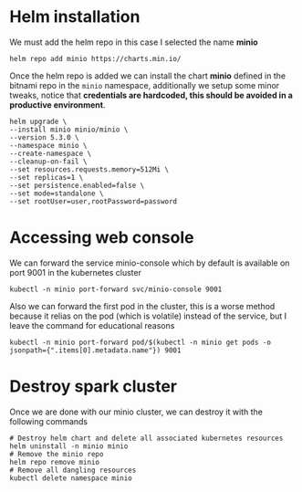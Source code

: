 # Helm installation
We must add the helm repo in this case I selected the name **minio**
```
helm repo add minio https://charts.min.io/
```

Once the helm repo is added we can install the chart **minio** defined in the bitnami repo in the `minio` namespace, additionally we setup some minor tweaks, notice that **credentials are hardcoded, this should be avoided in a productive environment**.
```  
helm upgrade \
--install minio minio/minio \
--version 5.3.0 \
--namespace minio \
--create-namespace \
--cleanup-on-fail \
--set resources.requests.memory=512Mi \
--set replicas=1 \
--set persistence.enabled=false \
--set mode=standalone \
--set rootUser=user,rootPassword=password
```

# Accessing web console
We can forward the service minio-console which by default is available on port 9001 in the kubernetes cluster
```
kubectl -n minio port-forward svc/minio-console 9001
```
Also we can forward the first pod in the cluster, this is a worse method because it relias on the pod (which is volatile) instead of the service, but I leave the command for educational reasons
``` 
kubectl -n minio port-forward pod/$(kubectl -n minio get pods -o jsonpath={".items[0].metadata.name"}) 9001
```

# Destroy spark cluster
Once we are done with our minio cluster, we can destroy it with the following commands
```
# Destroy helm chart and delete all associated kubernetes resources
helm uninstall -n minio minio
# Remove the minio repo
helm repo remove minio
# Remove all dangling resources
kubectl delete namespace minio
```
